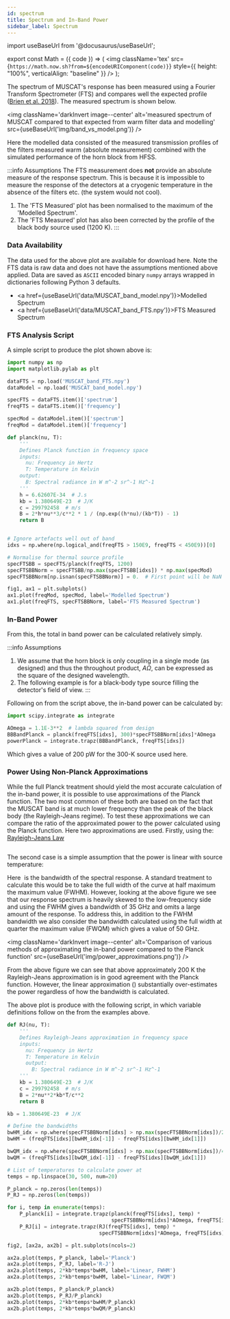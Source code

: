 ```yaml
---
id: spectrum
title: Spectrum and In-Band Power
sidebar_label: Spectrum
---
```


import useBaseUrl from '@docusaurus/useBaseUrl';

export const Math = ({ code }) => (
  <img className='tex'
    src={`https://math.now.sh?from=${encodeURIComponent(code)}`}
    style={{ height: "100%", verticalAlign: "baseline" }}
  />
);

The spectrum of MUSCAT's response has been measured using a Fourier Transform Spectrometer (FTS) and compares well the expected profile ([Brien et al. 2018](https://arxiv.org/abs/1807.08637)). The measured spectrum is shown below.

<img className='darkInvert image--center' alt='measured spectrum of MUSCAT compared to that expected from warm filter data and modelling' src={useBaseUrl('img/band_vs_model.png')} /><br />

Here the modelled data consisted of the measured transmission profiles of the filters measured warm (absolute measurement) combined with the simulated performance of the horn block from HFSS.

:::info Assumptions
The FTS measurement does **not** provide an absolute measure of the response spectrum. This is because it is impossible to measure the response of the detectors at a cryogenic temperature in the absence of the filters etc. (the system would not cool).

1. The 'FTS Measured' plot has been normalised to the maximum of the 'Modelled Spectrum'.
2. The 'FTS Measured' plot has also been corrected by the profile of the black body source used (1200 K).
:::

### Data Availability

The data used for the above plot are available for download here. Note the FTS data is raw data and does not have the assumptions mentioned above applied. Data are saved as `ASCII` encoded binary `numpy` arrays wrapped in dictionaries following Python 3 defaults.

- <a href={useBaseUrl('data/MUSCAT_band_model.npy')}>Modelled Spectrum</a>
- <a href={useBaseUrl('data/MUSCAT_band_FTS.npy')}>FTS Measured Spectrum</a>

### FTS Analysis Script

A simple script to produce the plot shown above is:

```python
import numpy as np
import matplotlib.pylab as plt

dataFTS = np.load('MUSCAT_band_FTS.npy')
dataModel = np.load('MUSCAT_band_model.npy')

specFTS = dataFTS.item()['spectrum']
freqFTS = dataFTS.item()['frequency']

specMod = dataModel.item()['spectrum']
freqMod = dataModel.item()['frequency']

def planck(nu, T):
    '''
    Defines Planck function in frequency space
    inputs:
      nu: Frequency in Hertz
      T: Temperature in Kelvin
    output:
      B: Spectral radiance in W m^-2 sr^-1 Hz^-1
    '''
    h = 6.62607E-34  # J.s
    kb = 1.380649E-23  # J/K
    c = 299792458  # m/s
    B = 2*h*nu**3/c**2 * 1 / (np.exp((h*nu)/(kb*T)) - 1)
    return B


# Ignore artefacts well out of band
idxs = np.where(np.logical_and(freqFTS > 150E9, freqFTS < 450E9))[0]

# Normalise for thermal source profile
specFTSBB = specFTS/planck(freqFTS, 1200)
specFTSBBNorm = specFTSBB/np.max(specFTSBB[idxs]) * np.max(specMod)
specFTSBBNorm[np.isnan(specFTSBBNorm)] = 0.  # First point will be NaN otherwise

fig1, ax1 = plt.subplots()
ax1.plot(freqMod, specMod, label='Modelled Spectrum')
ax1.plot(freqFTS, specFTSBBNorm, label='FTS Measured Spectrum')
```

### In-Band Power

From this, the total in band power can be calculated relatively simply.

:::info Assumptions

1. We assume that the horn block is only coupling in a single mode (as designed) and thus the throughout product, _AΩ_, can be expressed as the square of the designed wavelength.
2. The following example is for a black-body type source filling the detector's field of view.
:::

Following on from the script above, the in-band power can be calculated by:

```python
import scipy.integrate as integrate

AOmega = 1.1E-3**2  # lambda squared from design
BBBandPlanck = planck(freqFTS[idxs], 300)*specFTSBBNorm[idxs]*AOmega
powerPlanck = integrate.trapz(BBBandPlanck, freqFTS[idxs])
```

Which gives a value of 200&nbsp;pW for the 300-K source used here.

### Power Using Non-Planck Approximations

While the full Planck treatment should yield the most accurate calculation of the in-band power, it is possible to use approximations of the Planck function. The two most common of these both are based on the fact that the MUSCAT band is at much lower frequency than the peak of the black body (the Rayleigh-Jeans regime). To test these approximations we can compare the ratio of the approximated power to the power calculated using the Planck function. Here two approximations are used. Firstly, using the: [Rayleigh-Jeans Law](https://en.wikipedia.org/wiki/Rayleigh%E2%80%93Jeans_law)

<Math code="P_{\mathrm{RJ}} = \int_{0}^{\infty} \frac{2\nu^2
k_{\mathrm{B}}T}{c^2} \mathrm{d}\nu" />

The second case is a simple assumption that the power is linear with source temperature:
<Math code="P_{k_{\mathrm{B}}T} = 2k_{\mathrm{B}}T\Delta\nu" />

Here <Math code="\Delta\nu" /> is the bandwidth of the spectral response. A standard treatment to calculate this would be to take the full width of the curve at half maximum the maximum value (FWHM). However, looking at the above figure we see that our response spectrum is heavily skewed to the low-frequency side and using the FWHM gives a bandwidth of 35&nbsp;GHz and omits a large amount of the response. To address this, in addition to the FWHM bandwidth we also consider the bandwidth calculated using the full width at quarter the maximum value (FWQM) which gives a value of 50&nbsp;GHz.

<img className='darkInvert image--center'
     alt='Comparison of various methods of approximating the in-band power
          compared to the Planck function'
     src={useBaseUrl('img/power_approximations.png')} /><br />

From the above figure we can see that above approximately 200&nbsp;K the Rayleigh-Jeans approximation is in good agreement with the Planck function. However, the linear approximation (<Math code="P_{k_{\mathrm{B}}T}" />) substantially over-estimates the power regardless of how the bandwidth is calculated.

The above plot is produce with the following script, in which variable definitions follow on the from the examples above.

```python
def RJ(nu, T):
    '''
    Defines Rayleigh-Jeans approximation in frequency space
    inputs:
      nu: Frequency in Hertz
      T: Temperature in Kelvin
      output:
        B: Spectral radiance in W m^-2 sr^-1 Hz^-1
    '''
    kb = 1.380649E-23  # J/K
    c = 299792458  # m/s
    B = 2*nu**2*kb*T/c**2
    return B

kb = 1.380649E-23  # J/K

# Define the bandwidths
bwHM_idx = np.where(specFTSBBNorm[idxs] > np.max(specFTSBBNorm[idxs])/2)[0]
bwHM = (freqFTS[idxs][bwHM_idx[-1]] - freqFTS[idxs][bwHM_idx[1]])

bwQM_idx = np.where(specFTSBBNorm[idxs] > np.max(specFTSBBNorm[idxs])/4)[0]
bwQM = (freqFTS[idxs][bwQM_idx[-1]] - freqFTS[idxs][bwQM_idx[1]])

# List of temperatures to calculate power at
temps = np.linspace(30, 500, num=20)

P_planck = np.zeros(len(temps))
P_RJ = np.zeros(len(temps))

for i, temp in enumerate(temps):
    P_planck[i] = integrate.trapz(planck(freqFTS[idxs], temp) *
                                  specFTSBBNorm[idxs]*AOmega, freqFTS[idxs])
    P_RJ[i] = integrate.trapz(RJ(freqFTS[idxs], temp) *
                              specFTSBBNorm[idxs]*AOmega, freqFTS[idxs])

fig2, [ax2a, ax2b] = plt.subplots(ncols=2)

ax2a.plot(temps, P_planck, label='Planck')
ax2a.plot(temps, P_RJ, label='R-J')
ax2a.plot(temps, 2*kb*temps*bwHM, label='Linear, FWHM')
ax2a.plot(temps, 2*kb*temps*bwHM, label='Linear, FWQM')

ax2b.plot(temps, P_planck/P_planck)
ax2b.plot(temps, P_RJ/P_planck)
ax2b.plot(temps, 2*kb*temps*bwHM/P_planck)
ax2b.plot(temps, 2*kb*temps*bwQM/P_planck)
```
